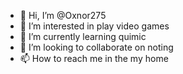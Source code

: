 - 👋 Hi, I’m @Oxnor275
- 👀 I’m interested in play video games
- 🌱 I’m currently learning quimic
- 💞️ I’m looking to collaborate on noting
- 📫 How to reach me in the my home

<!---
Oxnor275/Oxnor275 is a ✨ special ✨ repository because its `README.md` (this file) appears on your GitHub profile.
You can click the Preview link to take a look at your changes.
--->
